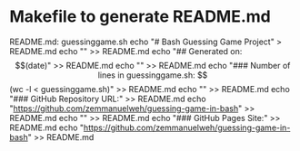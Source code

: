 # Makefile to generate README.md

README.md: guessinggame.sh
	echo "# Bash Guessing Game Project" > README.md
	echo "" >> README.md
	echo "## Generated on: $$(date)" >> README.md
	echo "" >> README.md
	echo "### Number of lines in guessinggame.sh: $$(wc -l < guessinggame.sh)" >> README.md
	echo "" >> README.md
	echo "### GitHub Repository URL:" >> README.md
	echo "https://github.com/zemmanuelweh/guessing-game-in-bash" >> README.md
	echo "" >> README.md
	echo "### GitHub Pages Site:" >> README.md
	echo "https://github.com/zemmanuelweh/guessing-game-in-bash" >> README.md
